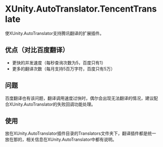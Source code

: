 # XUnity.AutoTranslator.TencentTranslate
使XUnity.AutoTranslator支持腾讯翻译的扩展插件。
## 优点（对比百度翻译）
- 更快的并发速度（每秒查询次数为5，百度只有1）
- 更多的翻译次数（每月支持5百万字符，百度只有5万）
## 问题
百度翻译也有该问题，翻译调用速度过快时，偶尔会出现无法翻译的情况，建议配合XUnity.AutoTranslator的失败回调功能处理。
## 使用
放在XUnity.AutoTranslator插件目录的Translators文件夹下，翻译插件都是统一放在那的，相关信息在XUnity.AutoTranslator中都有说明。